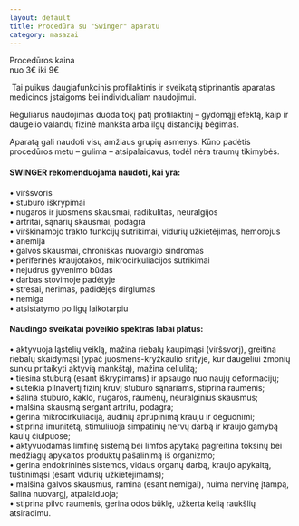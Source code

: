 ```yaml
---
layout: default
title: Procedūra su "Swinger" aparatu
category: masazai
---
```


<p><div class="name-tag">Procedūros kaina</div><div class="price-tag">nuo 3€ iki 9€</div></p>
<p>&nbsp;Tai puikus daugiafunkcinis profilaktinis ir sveikatą stiprinantis aparatas medicinos įstaigoms bei individualiam naudojimui.</p>
<p>Reguliarus naudojimas duoda tokį patį profilaktinį – gydomąjį efektą, kaip ir daugelio valandų fizinė mankšta arba ilgų distancijų bėgimas.</p>
<p>Aparatą gali naudoti visų amžiaus grupių asmenys. Kūno padėtis procedūros metu – gulima – atsipalaidavus, todėl nėra traumų tikimybės.</p>
<p><h4>SWINGER rekomenduojama naudoti, kai yra:</h4></p>
•	viršsvoris
<br>•	stuburo iškrypimai
<br>•	nugaros ir juosmens skausmai, radikulitas, neuralgijos
<br>•	artritai, sąnarių skausmai, podagra
<br>•	virškinamojo trakto funkcijų sutrikimai, vidurių užkietėjimas, hemorojus
<br>•	anemija
<br>•	galvos skausmai, chroniškas nuovargio sindromas
<br>•	periferinės kraujotakos, mikrocirkuliacijos sutrikimai
<br>•	nejudrus gyvenimo būdas
<br>•	darbas stovimoje padėtyje
<br>•	stresai, nerimas, padidėjęs dirglumas
<br>•	nemiga
<br>•	atsistatymo po ligų laikotarpiu
<p><h4>Naudingo sveikatai poveikio spektras labai platus:</h4></p>
•	aktyvuoja ląstelių veiklą, mažina riebalų kaupimąsi (viršsvorį), greitina riebalų skaidymąsi (ypač juosmens-kryžkaulio srityje, kur daugeliui žmonių sunku pritaikyti aktyvią mankštą), mažina celiulitą;
<br>•	tiesina stuburą (esant iškrypimams) ir apsaugo nuo naujų deformacijų;
<br>•	suteikia pilnavertį fizinį krūvį stuburo sąnariams, stiprina raumenis;
<br>•	šalina stuburo, kaklo, nugaros, raumenų, neuralginius skausmus;
<br>•	malšina skausmą sergant artritu, podagra;
<br>•	gerina mikrocirkuliaciją, audinių aprūpinimą krauju ir deguonimi;
<br>•	stiprina imunitetą, stimuliuoja simpatinių nervų darbą ir kraujo gamybą kaulų čiulpuose;
<br>•	aktyvuodamas limfinę sistemą bei limfos apytaką pagreitina toksinų bei medžiagų apykaitos produktų pašalinimą iš organizmo;
<br>•	gerina endokrininės sistemos, vidaus organų darbą, kraujo apykaitą, tuštinimąsi (esant vidurių užkietėjimams);
<br>•	malšina galvos skausmus, ramina (esant nemigai), nuima nervinę įtampą, šalina nuovargį, atpalaiduoja;
<br>•	stiprina pilvo raumenis, gerina odos būklę, užkerta kelią raukšlių atsiradimu. 
</p>